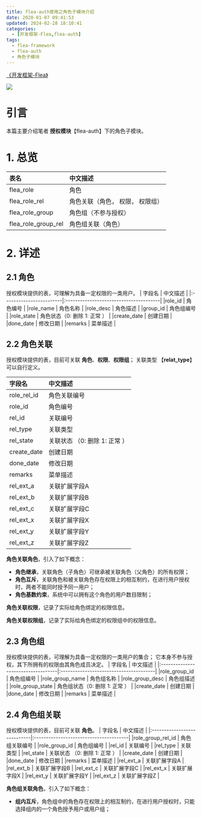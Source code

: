 ```yaml
---
title: flea-auth使用之角色子模块介绍
date: 2020-01-07 09:41:53
updated: 2024-02-28 18:10:41
categories:
  - [开发框架-Flea,flea-auth]
tags:
  - flea-framework
  - flea-auth
  - 角色子模块
---
```


[《开发框架-Flea》](/categories/开发框架-Flea/)

![](/images/flea-logo.png)

# 引言
本篇主要介绍笔者 **授权模块**【flea-auth】下的角色子模块。
# 1. 总览
|  表名                    				   |  中文描述                        |
|:------------------------------------- |:------------------------------   |  
|  flea_role                				|  角色                            |
|  flea_role_rel            				|  角色关联（角色， 权限， 权限组）   |
|  flea_role_group          			|  角色组（不参与授权）              |
|  flea_role_group_rel      		|  角色组关联（角色）   |

# 2. 详述
## 2.1 角色
授权模块提供的表，可理解为具备一定权限的一类用户。
|   字段名                |    中文描述                             |
|:------------------------|:---------------------------------------|
|role_id             		| 角色编号                               |
|role_name       		| 角色名称                                |
|role_desc         		| 角色描述                               |
|group_id                  | 角色组编号                           |
|role_state        		| 角色状态（0: 删除 1: 正常  ）  |
|create_date            | 创建日期   								 |
|done_date             | 修改日期   								|
|remarks                 | 菜单描述   								|

## 2.2 角色关联
授权模块提供的表，目前可关联 **角色**、**权限**、**权限组**；
关联类型 【**relat_type**】可以自行定义。

|   字段名                |    中文描述                             |
|:------------------------|:---------------------------------------|
|role_rel_id       		| 角色关联编号                        |
|role_id             		| 角色编号                               |
|rel_id         			| 关联编号                             	 |
|rel_type                | 关联类型                        		 |
|rel_state        		| 关联状态 （0: 删除 1: 正常  ）  |
|create_date            | 创建日期   								 |
|done_date             | 修改日期   								|
|remarks                 | 菜单描述   								|
|rel_ext_a                 | 关联扩展字段A   				|
|rel_ext_b                 | 关联扩展字段B   				|
|rel_ext_c                 | 关联扩展字段C  				|
|rel_ext_x                 | 关联扩展字段X   				|
|rel_ext_y                 | 关联扩展字段Y   				|
|rel_ext_z                 | 关联扩展字段Z   				|

**角色关联角色**，引入了如下概念：
 - **角色继承**，关联角色（子角色）可继承被关联角色（父角色）的所有权限；
 - **角色互斥**，关联角色和被关联角色存在权限上的相互制约，在进行用户授权时，两者不能同时授予同一用户；
 - **角色基数约束**，系统中可以拥有这个角色的用户数目限制；

**角色关联权限**，记录了实际给角色绑定的权限信息。

**角色关联权限组**，记录了实际给角色绑定的权限组中的权限信息。

## 2.3 角色组
授权模块提供的表，可理解为具备一定权限的一类用户的集合；
它本身不参与授权，其下所拥有的权限由其角色成员决定。
|   字段名                				|    中文描述                             |
|:-----------------------------------|:---------------------------------------|
|role_group_id             		| 角色组编号                               |
|role_group_name       		| 角色组名称                                |
|role_group_desc         		| 角色组描述                               |
|role_group_state       			 | 角色组状态（0: 删除 1: 正常  ）  |
|create_date            			| 创建日期   								 |
|done_date            				 | 修改日期   								|
|remarks                 				| 菜单描述   								|

## 2.4 角色组关联
授权模块提供的表，目前可关联 **角色**。
|   字段名               		 |    中文描述                             |
|:----------------------------|:---------------------------------------|
|role_group_rel_id       | 角色组关联编号                        |
|role_group_id            | 角色组编号                               |
|rel_id         				| 关联编号                             	 |
|rel_type                	| 关联类型                        		 |
|rel_state        			| 关联状态 （0: 删除 1: 正常  ）  |
|create_date            	| 创建日期   								 |
|done_date             		| 修改日期   								|
|remarks                		| 菜单描述   								|
|rel_ext_a                 | 关联扩展字段A   				|
|rel_ext_b                 | 关联扩展字段B   				|
|rel_ext_c                 | 关联扩展字段C  				|
|rel_ext_x                 | 关联扩展字段X   				|
|rel_ext_y                 | 关联扩展字段Y   				|
|rel_ext_z                 | 关联扩展字段Z   				|

**角色组关联角色**，引入了如下概念：
 - **组内互斥**，角色组中的角色存在权限上的相互制约，在进行用户授权时，只能选择组内的一个角色授予用户或用户组；
